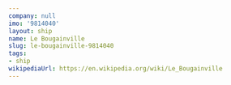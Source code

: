 ```yaml
---
company: null
imo: '9814040'
layout: ship
name: Le Bougainville
slug: le-bougainville-9814040
tags:
- ship
wikipediaUrl: https://en.wikipedia.org/wiki/Le_Bougainville
---
```

